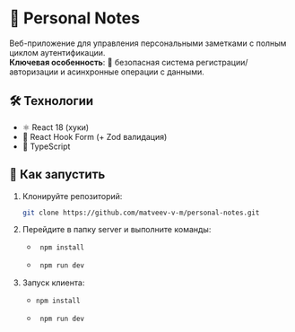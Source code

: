 # 📒 Personal Notes

Веб-приложение для управления персональными заметками с полным циклом аутентификации.  
**Ключевая особенность**: 🔐 безопасная система регистрации/авторизации и асинхронные операции с данными.

## 🛠 Технологии
  - ⚛️ React 18 (хуки)  
  - 📝 React Hook Form (+ Zod валидация)  
  - 📜 TypeScript

## 🚀 Как запустить
1. Клонируйте репозиторий:
   ```bash   
   git clone https://github.com/matveev-v-m/personal-notes.git
2. Перейдите в папку server и выполните команды:
   - ```bash
      npm install    
   - ```bash   
      npm run dev
3. Запуск клиента:
    - ```bash
      npm install    
   - ```bash   
      npm run dev
